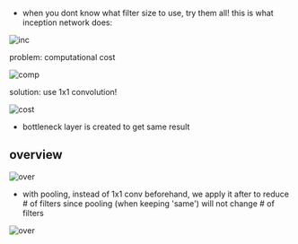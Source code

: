 - when you dont know what filter size to use, try them all! this is what inception network does:

![inc](https://i.gyazo.com/31e1c6dc4cf2049fe7f10228d9ad1cbe.png)

problem: computational cost

![comp](https://i.gyazo.com/d413e8ad93e1b5f37b004b55fdbce915.png)

solution: use 1x1 convolution!

![cost](https://i.gyazo.com/9df7c1e3e093212754b38d95b15a919a.png)
  - bottleneck layer is created to get same result 
  
## overview

![over](https://i.gyazo.com/98e57fe1c220b918ca0e09dafc0d9b0d.png)
  - with pooling, instead of 1x1 conv beforehand, we apply it after to reduce # of filters since pooling (when keeping 'same') will not change # of filters
  
![over](https://i.gyazo.com/eb1b67acf9f48da65eedfa7b7ad4b4e0.png)

